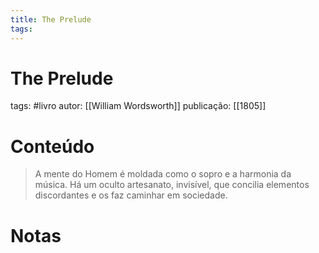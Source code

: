 ```yaml
---
title: The Prelude
tags: 
---
```

# The Prelude
tags: #livro 
autor: [[William Wordsworth]]
publicação: [[1805]]

# Conteúdo
> A mente do Homem é moldada como o sopro e a harmonia da música. Há um oculto artesanato, invisível, que concilia elementos discordantes e os faz caminhar em sociedade.
# Notas